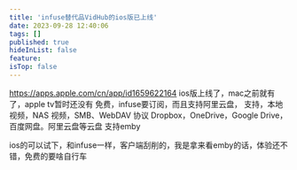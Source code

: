 ```yaml
---
title: 'infuse替代品VidHub的ios版已上线'
date: 2023-09-28 12:40:06
tags: []
published: true
hideInList: false
feature: 
isTop: false
---
```

<https://apps.apple.com/cn/app/id1659622164>
ios版上线了，mac之前就有了，apple tv暂时还没有
免费，infuse要订阅，而且支持阿里云盘，
支持，本地视频，NAS 视频，SMB、WebDAV 协议
Dropbox，OneDrive，Google Drive，百度网盘。阿里云盘等云盘
支持emby

ios的可以试下，和infuse一样，客户端刮削的，我是拿来看emby的话，体验还不错，免费的要啥自行车
